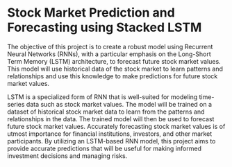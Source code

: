 # Stock Market Prediction and Forecasting using Stacked LSTM

The objective of this project is to create a robust model using Recurrent Neural Networks (RNNs), with a particular emphasis on the Long-Short Term Memory (LSTM) architecture, to forecast future stock market values. This model will use historical data of the stock market to learn patterns and relationships and use this knowledge to make predictions for future stock market values.

LSTM is a specialized form of RNN that is well-suited for modeling time-series data such as stock market values. The model will be trained on a dataset of historical stock market data to learn from the patterns and relationships in the data. The trained model will then be used to forecast future stock market values.
Accurately forecasting stock market values is of utmost importance for financial institutions, investors, and other market participants. By utilizing an LSTM-based RNN model, this project aims to provide accurate predictions that will be useful for making informed investment decisions and managing risks.